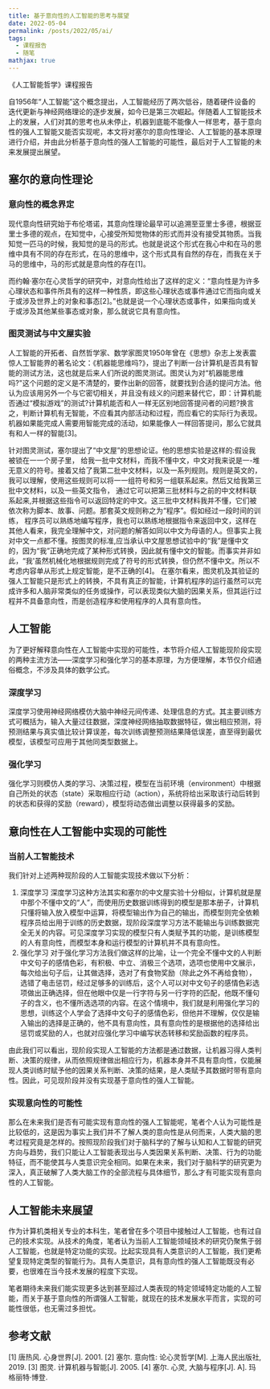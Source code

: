 ```yaml
---
title: 基于意向性的人工智能的思考与展望
date: 2022-05-04
permalink: /posts/2022/05/ai/
tags:
  - 课程报告
  - 随笔
mathjax: true
---
```


《人工智能哲学》课程报告

自1956年“人工智能”这个概念提出，人工智能经历了两次低谷，随着硬件设备的迭代更新与神经网络理论的逐步发展，如今已是第三次崛起。伴随着人工智能技术上的发展，人们对其的思考也从未停止，机器到底能不能像人一样思考，基于意向性的强人工智能又能否实现呢，本文将对塞尔的意向性理论、人工智能的基本原理进行介绍，并由此分析基于意向性的强人工智能的可能性，最后对于人工智能的未来发展提出展望。

## 塞尔的意向性理论

### 意向性的概念界定

现代意向性研究始于布伦塔诺，其意向性理论最早可以追溯至亚里士多德，根据亚里士多德的观点，在知觉中，心接受所知觉物体的形式而并没有接受其物质。当我知觉一匹马的时候，我知觉的是马的形式。也就是说这个形式在我心中和在马的思维中具有不同的存在形式，在马的思维中，这个形式具有自然的存在，而我在关于马的思维中，马的形式就是意向性的存在[1]。

而约翰·塞尔在心灵哲学的研究中，对意向性给出了这样的定义：“意向性是为许多心理状态和事件所具有的这样一种性质，即这些心理状态或事件通过它而指向或关于或涉及世界上的对象和事态[2]。”也就是说一个心理状态或事件，如果指向或关于或涉及其他某些事态或对象，那么就说它具有意向性。

### 图灵测试与中文屋实验

人工智能的开拓者、自然哲学家、数学家图灵1950年曾在《思想》杂志上发表震惊人工智能界的著名论文：《机器能思维吗?》，提出了判断一台计算机是否具有智能的测试方法，这也就是后来人们所说的图灵测试。图灵认为对“机器能思维吗?"这个问题的定义是不清楚的，要作出新的回答，就要找到合适的提问方法。他认为应该用另外一个与它密切相关，并且没有歧义的问题来替代它，即：计算机能否通过“模拟游戏”的测试?计算机能否和人一样无区别地回答提问者的问题?换言之，判断计算机有无智能，不应看其内部活动和过程，而应看它的实际行为表现。机器如果能完成人需要用智能完成的活动，如果能像人一样回答提问，那么它就具有和人一样的智能[3]。

针对图灵测试，塞尔提出了“中文屋”的思想论证。他的思想实验是这样的:假设我被锁在一一个房子里， 给我一批中文材料，而我不懂中文，中文对我来说是一-堆无意义的符号。接着又给了我第二批中文材料，以及一系列规则。规则是英文的，我可以理解，使用这些规则可以将一一组符号和另一组联系起来。然后又给我第三批中文材料，以及一些英文指令， 通过它可以把第三批材料与之前的中文材料联系起来,并根据这些指令可以返回特定的中文。这三批中文材料我并不懂，它们被依次称为脚本、故事、问题。那套英文规则称之为“程序”。假如经过一段时间的训练， 程序员可以熟练地编写程序，我也可以熟练地根据指令来返回中文，这样在其他人看来，我完全理解中文，对问题的解答如同以中文为母语的人。但事实上我对中文一点都不懂。按图灵的标准,应当承认中文屋思想试验中的“我”是懂中文的，因为“我”正确地完成了某种形式转换，因此就有懂中文的智能。而事实并非如此，“我'虽然机械化地根据规则完成了符号的形式转换，但仍然不懂中文。所以不考虑内容单从形式上规定智能，是不正确的[4]。
在塞尔看来，图灵机及其验证的强人工智能只是形式上的转换，不具有真正的智能，计算机程序的运行虽然可以完成许多和人脑非常类似的任务或操作，可以表现类似大脑的因果关系，但其运行过程并不具备意向性，而是创造程序和使用程序的人具有意向性。

## 人工智能

为了更好解释意向性在人工智能中实现的可能性，本节将介绍人工智能现阶段实现的两种主流方法——深度学习和强化学习的基本原理，为方便理解，本节仅介绍通俗概念，不涉及具体的数学公式。

### 深度学习

深度学习使用神经网络模仿大脑中神经元间传递、处理信息的方式。其主要训练方式可概括为，输入大量过往数据，深度神经网络抽取数据特征，做出相应预测，将预测结果与真实值比较计算误差，每次训练调整预测结果降低误差，直至得到最优模型，该模型可应用于其他同类型数据上。

### 强化学习

强化学习则模仿人类的学习、决策过程，模型在当前环境（environment）中根据自己所处的状态（state）采取相应行动（action），系统将给出采取该行动后转到的状态和获得的奖励（reward），模型将动态做出调整以获得最多的奖励。

## 意向性在人工智能中实现的可能性

### 当前人工智能技术

我们针对上述两种现阶段的人工智能实现技术做以下分析：

1. 深度学习
   深度学习这种方法其实和塞尔的中文屋实验十分相似，计算机就是屋中那个不懂中文的“人”，而使用历史数据训练得到的模型是那本册子，计算机只懂将输入放入模型中运算，将模型输出作为自己的输出，而模型则完全依赖程序员给出用于训练的历史数据，现阶段深度学习方法不能输出与训练数据完全无关的内容。可见深度学习实现的模型只有人类赋予其的功能，是训练模型的人有意向性，而模型本身和运行模型的计算机并不具有意向性。
2. 强化学习
   对于强化学习方法我们做这样的比喻，让一个完全不懂中文的人判断中文句子的感情色彩，有积极、中立、消极三个选项，选项也使用中文展示，每次给出句子后，让其做选择，选对了有食物奖励（除此之外不再给食物），选错了电击惩罚，经过足够多的训练后，这个人可以对中文句子的感情色彩选项做出正确选择，但在他眼中仅是一行字符与另一行字符的匹配，他既不懂句子的含义，也不懂所选选项的内容。在这个情境中，我们就是利用强化学习的思想，训练这个人学会了选择中文句子的感情色彩，但他并不理解，仅仅是输入输出的选择是正确的，他不具有意向性，具有意向性的是根据他的选择给出惩罚或奖励的人，也就对应强化学习中编写状态转移和奖励函数的程序员。

由此我们可以看出，现阶段实现人工智能的方法都是通过数据，让机器习得人类判断、决策的规律，从而依照规律做出相应行为，机器本身并不具有意向性，仅能展现人类训练时赋予他的因果关系判断、决策的结果，是人类赋予其数据时带有意向性。因此，可见现阶段并没有实现基于意向性的强人工智能。

### 实现意向性的可能性

那么在未来我们是否有可能实现有意向性的强人工智能呢，笔者个人认为可能性是比较低的，这是因为事实上我们并不了解人类的意向性是从何而来，人类大脑的思考过程究竟是怎样的。按照现阶段我们对于脑科学的了解与认知和人工智能的研究方向与趋势，我们只能让人工智能表现出与人类因果关系判断、决策、行为的功能特征，而不能使其与人类意识完全相同。如果在未来，我们对于脑科学的研究更为深入，真正破解了人类大脑工作的全部流程与具体细节，那么才有可能实现有意向性的人工智能。

## 人工智能未来展望

作为计算机类相关专业的本科生，笔者曾在多个项目中接触过人工智能，也有过自己的技术实现。从技术的角度，笔者认为当前人工智能领域技术的研究仍聚焦于弱人工智能，也就是特定功能的实现。比起实现具有人类意识的人工智能，我们更希望复现特定类型的智能行为。具有人类意识，具有意向性的强人工智能既没有必要，也很难在当今技术发展的程度下实现。

笔者期待未来我们能实现更多达到甚至超过人类表现的特定领域特定功能的人工智能，而关于基于意向性的所谓强人工智能，就现在的技术发展水平而言，实现的可能性很低，也无需过多担忧。

## 参考文献
[1] 唐热风. 心身世界[J]. 2001.
[2] 塞尔. 意向性: 论心灵哲学[M]. 上海人民出版社, 2019.
[3] 图灵. 计算机器与智能[J]. 2005.
[4] 塞尔. 心灵, 大脑与程序[J]. A]. 玛格丽特·博登.

